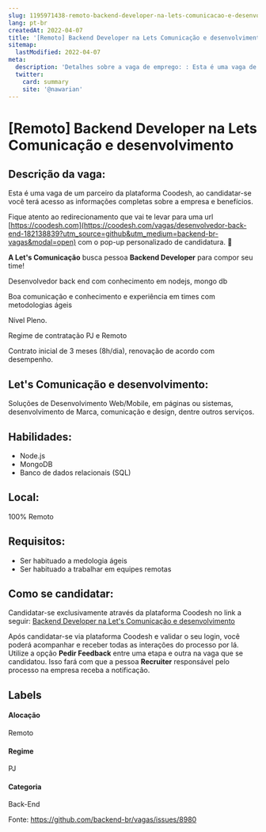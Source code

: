 ```yaml
---
slug: 1195971438-remoto-backend-developer-na-lets-comunicacao-e-desenvolvimento
lang: pt-br
createdAt: 2022-04-07
title: '[Remoto] Backend Developer na Lets Comunicação e desenvolvimento - Vaga de Emprego'
sitemap:
  lastModified: 2022-04-07
meta:
  description: 'Detalhes sobre a vaga de emprego: : Esta é uma vaga de um parceiro da plataforma Coodesh, ao candidatar-se você terá acesso as informações completas sobre a empresa e benefícios.  Fique atento ao redirecionamento que vai te levar para uma url [https://coodesh.com](https://coodesh.com/vagas/desenvolvedor-back-end-182138839?utm_source=github&utm_medium=backend-br-vagas&modal=open) com o pop-up personalizado de candidatura. 👋 <p><strong>A Let"s Comunicação</strong> busca pessoa <strong>Backend Developer</strong> para compor seu time!</p> <p>Desenvolvedor back end com conhecimento em nodejs, mongo db</p> <p>Boa comunicação e conhecimento e experiência em times com metodologias ágeis</p> <p>Nível Pleno.</p> <p>Regime de contratação PJ e Remoto</p> <p>Contrato inicial de 3 meses (8h/dia), renovação de acordo com desempenho.</p> <p></p>'
  twitter:
    card: summary
    site: '@nawarian'
---
```


# [Remoto] Backend Developer na Lets Comunicação e desenvolvimento

## Descrição da vaga: 
Esta é uma vaga de um parceiro da plataforma Coodesh, ao candidatar-se você terá acesso as informações completas sobre a empresa e benefícios.


Fique atento ao redirecionamento que vai te levar para uma url [https://coodesh.com](https://coodesh.com/vagas/desenvolvedor-back-end-182138839?utm_source=github&utm_medium=backend-br-vagas&modal=open) com o pop-up personalizado de candidatura. 👋
<p><strong>A Let's Comunicação</strong> busca pessoa <strong>Backend Developer</strong> para compor seu time!</p>
<p>Desenvolvedor back end com conhecimento em nodejs, mongo db</p>
<p>Boa comunicação e conhecimento e experiência em times com metodologias ágeis</p>
<p>Nível Pleno.</p>
<p>Regime de contratação PJ e Remoto</p>
<p>Contrato inicial de 3 meses (8h/dia), renovação de acordo com desempenho.</p>
<p></p>

## Let's Comunicação e desenvolvimento: 
 <p>Soluções de Desenvolvimento Web/Mobile, em páginas ou sistemas, desenvolvimento de Marca, comunicação e design, dentre outros serviços.</p>
</p>

 ## Habilidades: 
 - Node.js 
- MongoDB 
- Banco de dados relacionais (SQL)
## Local: 
 100% Remoto
## Requisitos: 
 - Ser habituado a medologia ágeis 
- Ser habituado a trabalhar em equipes remotas


## Como se candidatar:
Candidatar-se exclusivamente através da plataforma Coodesh no link a seguir: [Backend Developer na Let's Comunicação e desenvolvimento](https://coodesh.com/vagas/desenvolvedor-back-end-182138839?utm_source=github&utm_medium=backend-br-vagas&modal=open)


Após candidatar-se via plataforma Coodesh e validar o seu login, você poderá acompanhar e receber todas as interações do processo por lá. Utilize a opção **Pedir Feedback** entre uma etapa e outra na vaga que se candidatou. Isso fará com que a pessoa **Recruiter** responsável pelo processo na empresa receba a notificação.
## Labels
#### Alocação
Remoto
#### Regime
PJ
#### Categoria
Back-End

Fonte: https://github.com/backend-br/vagas/issues/8980